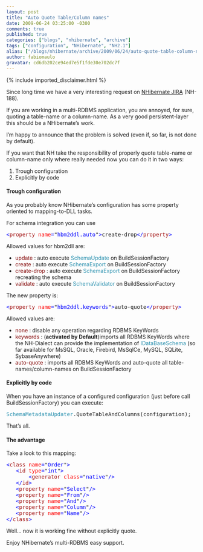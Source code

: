 ```yaml
---
layout: post
title: "Auto Quote Table/Column names"
date: 2009-06-24 03:25:00 -0300
comments: true
published: true
categories: ["blogs", "nhibernate", "archive"]
tags: ["configuration", "NHibernate", "NH2.1"]
alias: ["/blogs/nhibernate/archive/2009/06/24/auto-quote-table-column-names.aspx"]
author: fabiomaulo
gravatar: cd6db202ce94ed7e5f1fde30e702dc7f
---
```

{% include imported_disclaimer.html %}
<p>Since long time we have a very interesting request on <a target="_blank" href="http://jira.nhforge.org/">NHibernate JIRA</a> (NH-188).</p>
<p>If you are working in a multi-RDBMS application, you are annoyed, for sure, quoting a table-name or a column-name. As a very good persistent-layer this should be a NHibernate&rsquo;s work.</p>
<p>I&rsquo;m happy to announce that the problem is solved (even if, so far, is not done by default).</p>
<p>If you want that NH take the responsibility of properly quote table-name or column-name only where really needed now you can do it in two ways:</p>
<ol>
<li>Trough configuration </li>
<li>Explicitly by code </li>
</ol>
<h4>Trough configuration</h4>
<p>As you probably know NHibernate&rsquo;s configuration has some property oriented to mapping-to-DLL tasks.</p>
<p>For schema integration you can use</p>
<pre class="code"><span style="color: blue">&lt;</span><span style="color: #a31515">property </span><span style="color: red">name</span><span style="color: blue">=</span>"<span style="color: blue">hbm2ddl.auto</span>"<span style="color: blue">&gt;</span>create-drop<span style="color: blue">&lt;/</span><span style="color: #a31515">property</span><span style="color: blue">&gt;</span></pre>
<p>Allowed values for hbm2dll are:</p>
<ul>
<li><span style="color: #800000">update</span> : auto execute <span style="color: #2b91af">SchemaUpdate</span> on BuildSessionFactory </li>
<li><span style="color: #800000">create</span> : auto execute <span style="color: #2b91af">SchemaExport</span> on BuildSessionFactory </li>
<li><span style="color: #800000">create-drop</span> : auto execute <span style="color: #2b91af">SchemaExport</span> on BuildSessionFactory recreating the schema </li>
<li><span style="color: #800000">validate</span> : auto execute <span style="color: #2b91af">SchemaValidator</span> on BuildSessionFactory </li>
</ul>
<p>The new property is:</p>
<pre class="code"><span style="color: blue">&lt;</span><span style="color: #a31515">property </span><span style="color: red">name</span><span style="color: blue">=</span>"<span style="color: blue">hbm2ddl.keywords</span>"<span style="color: blue">&gt;</span>auto-quote<span style="color: blue">&lt;/</span><span style="color: #a31515">property</span><span style="color: blue">&gt;</span></pre>
<p>
<a href="http://11011.net/software/vspaste"></a></p>
<p>Allowed values are:</p>
<ul>
<li><span style="color: #800000">none</span> : disable any operation regarding RDBMS KeyWords </li>
<li><span style="color: #800000">keywords</span> : (<strong>activated by Default</strong>)imports all RDBMS KeyWords where the NH-Dialect can provide the implementation of <span style="color: #2b91af">IDataBaseSchema</span> (so far available for MsSQL, Oracle, Firebird, MsSqlCe, MySQL, SQLite, SybaseAnywhere) </li>
<li><span style="color: #800000">auto-quote</span> : imports all RDBMS KeyWords and auto-quote all table-names/column-names on BuildSessionFactory </li>
</ul>
<h4>Explicitly by code</h4>
<p>When you have an instance of a configured configuration (just before call BuildSessionFactory) you can execute:</p>
<pre class="code"><span style="color: #2b91af">SchemaMetadataUpdater</span>.QuoteTableAndColumns(configuration);</pre>
<p>That&rsquo;s all.</p>
<h4>The advantage</h4>
<p>Take a look to this mapping:</p>
<pre class="code"><span style="color: blue">&lt;</span><span style="color: #a31515">class </span><span style="color: red">name</span><span style="color: blue">=</span>"<span style="color: blue">Order</span>"<span style="color: blue">&gt;<br />   &lt;</span><span style="color: #a31515">id </span><span style="color: red">type</span><span style="color: blue">=</span>"<span style="color: blue">int</span>"<span style="color: blue">&gt;<br />       &lt;</span><span style="color: #a31515">generator </span><span style="color: red">class</span><span style="color: blue">=</span>"<span style="color: blue">native</span>"<span style="color: blue">/&gt;<br />   &lt;/</span><span style="color: #a31515">id</span><span style="color: blue">&gt;<br />   &lt;</span><span style="color: #a31515">property </span><span style="color: red">name</span><span style="color: blue">=</span>"<span style="color: blue">Select</span>"<span style="color: blue">/&gt;<br />   &lt;</span><span style="color: #a31515">property </span><span style="color: red">name</span><span style="color: blue">=</span>"<span style="color: blue">From</span>"<span style="color: blue">/&gt;<br />   &lt;</span><span style="color: #a31515">property </span><span style="color: red">name</span><span style="color: blue">=</span>"<span style="color: blue">And</span>"<span style="color: blue">/&gt;<br />   &lt;</span><span style="color: #a31515">property </span><span style="color: red">name</span><span style="color: blue">=</span>"<span style="color: blue">Column</span>"<span style="color: blue">/&gt;<br />   &lt;</span><span style="color: #a31515">property </span><span style="color: red">name</span><span style="color: blue">=</span>"<span style="color: blue">Name</span>"<span style="color: blue">/&gt;<br />&lt;/</span><span style="color: #a31515">class</span><span style="color: blue">&gt;</span></pre>
<p>Well&hellip; now it is working fine without explicitly quote.</p>
<p>Enjoy NHibernate&rsquo;s multi-RDBMS easy support.</p>
